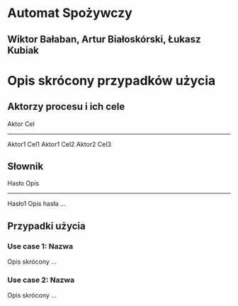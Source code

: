 # Automat Spożywczy
## Wiktor Bałaban, Artur Białoskórski, Łukasz Kubiak

Opis skrócony przypadków użycia
===============================

Aktorzy procesu i ich cele
--------------------------

Aktor       Cel 
----------- -----------------------------
Aktor1      Cel1
Aktor1      Cel2
Aktor2      Cel3


Słownik
-------

Hasło       Opis
----------- -----------------------------
Hasło1      Opis hasła ...

Przypadki użycia
----------------

### Use case 1: Nazwa

Opis skrócony ...

### Use case 2: Nazwa

Opis skrócony ...
